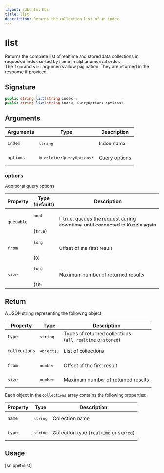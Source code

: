```yaml
---
layout: sdk.html.hbs
title: list
description: Returns the collection list of an index
---
```


# list

Returns the complete list of realtime and stored data collections in requested index sorted by name in alphanumerical order.  
The `from` and `size` arguments allow pagination. They are returned in the response if provided.


## Signature

```csharp
public string list(string index);
public string list(string index, QueryOptions options);
```

## Arguments

| Arguments    | Type    | Description |
|--------------|---------|-------------|
| `index` | <pre>string</pre> | Index name    | 
| `options` | <pre>Kuzzleio::QueryOptions\*</pre> | Query options    | 

### options

Additional query options

| Property     | Type<br/>(default)    | Description        |
| ---------- | ------- | --------------------------------- | 
| `queuable` | <pre>bool</pre><br/>(`true`) | If true, queues the request during downtime, until connected to Kuzzle again |
| `from` | <pre>long</pre><br/>(`0`) | Offset of the first result |
| `size` | <pre>long</pre><br/>(`10`) | Maximum number of returned results |

## Return

A JSON string representing the following object:

| Property   | Type    | Description  |
|--------------|---------|-------------|
| `type` | <pre>string</pre> | Types of returned collections <br/>(`all`, `realtime` or `stored`)   |
| ``collections`` | <pre>object[]</pre> | List of collections  |
| `from` | <pre>number</pre> | Offset of the first result |
| `size` | <pre>number</pre> | Maximum number of returned results |

Each object in the `collections` array contains the following properties:

| Property   | Type    | Description  |
|--------------|---------|-------------|
| `name` | <pre>string</pre> | Collection name |
| `type` | <pre>string</pre> | Collection type (`realtime` or `stored`) |


## Usage

[snippet=list]
